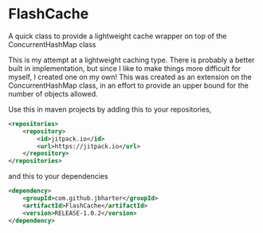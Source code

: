 # FlashCache
A quick class to provide a lightweight cache wrapper on top of the ConcurrentHashMap class

This is my attempt at a lightweight caching type. There is probably a better built in implementation, but since I like to make things more difficult for myself, I created one on my own! This was created as an extension on the ConcurrentHashMap class, in an effort to provide an upper bound for the number of objects allowed.

Use this in maven projects by adding this to your repositories,

```xml
<repositories>
    <repository>
        <id>jitpack.io</id>
        <url>https://jitpack.io</url>
    </repository>
</repositories>
```

and this to your dependencies

```xml
<dependency>
    <groupId>com.github.jbharter</groupId>
    <artifactId>FlashCache</artifactId>
    <version>RELEASE-1.0.2</version>
</dependency>
```
